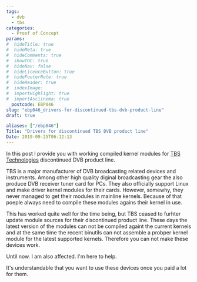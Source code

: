 ```yaml
---
tags:
  - dvb
  - tbs
categories:
  - Proof of Concept
params:
#  hideTitle: true
#  hideMeta: true
#  hideComments: true
#  showTOC: true
#  hideNav: false
#  hideLicenceButton: true
#  hideFooterNote: true
#  hideHeader: true
#  indexImage: 
#  importHighlight: true
#  importAsciinema: true
  postcode: EBP046
slug: "ebp046_drivers-for-discontinued-tbs-dvb-product-line"
draft: true

aliases: ["/ebp046"]
Title: "Drivers for discontinued TBS DVB product line"
Date: 2019-09-25T06:12:13
---
```

In this post I provide you with working compiled kernel modules for [TBS Technologies](https://www.tbsdtv.com/about-us.html) discontinued DVB product line.

<!-- more -->

TBS is a major manufacturer of DVB broadcasting related devices and instruments. Among other high quality diginal broadcasting gear the also produce DVB receiver tuner card for PCs. They also officially support Linux and make driver kernel modules for their cards. However, somewhy, they never managed to get their modules in mainline kernels. Because of that poeple always need to compile these modules agains their kernel in use.

This has worked quite well for the time being, but TBS ceased to furhter update module sources for their discontinued product line. These days the latest version of the modules can not be compiled againt the current kernels and at the same time the recent binutils can not assemble a probper kernel module for the latest supported kernels. Therefore you can not make these devices work.

Until now. I am also affected. I'm here to help.

It's understandable that you want to use these devices once you paid a lot for them.

